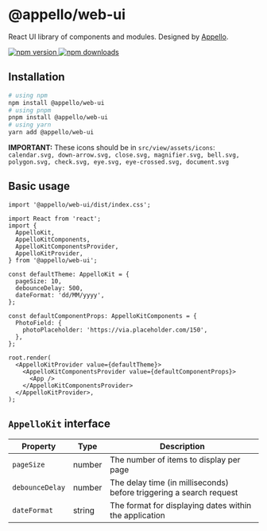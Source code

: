 # @appello/web-ui

React UI library of components and modules. Designed by [Appello](https://appello.com.au/).

<a href="https://www.npmjs.com/package/@appello/web-ui">
  <img alt="npm version" src="https://img.shields.io/npm/v/@appello/web-ui.svg?style=flat-square" />
</a>
<a href="https://www.npmjs.com/package/@appello/web-ui">
  <img alt="npm downloads" src="https://img.shields.io/npm/dm/@appello/web-ui.svg?style=flat-square" />
</a>

## Installation

```bash
# using npm
npm install @appello/web-ui
# using pnpm
pnpm install @appello/web-ui
# using yarn
yarn add @appello/web-ui
```

**IMPORTANT:** These icons should be in `src/view/assets/icons`: `calendar.svg, down-arrow.svg, close.svg, magnifier.svg, bell.svg, polygon.svg, check.svg, eye.svg, eye-crossed.svg, document.svg`

## Basic usage

```tsx
import '@appello/web-ui/dist/index.css';

import React from 'react';
import {
  AppelloKit,
  AppelloKitComponents,
  AppelloKitComponentsProvider,
  AppelloKitProvider,
} from '@appello/web-ui';

const defaultTheme: AppelloKit = {
  pageSize: 10,
  debounceDelay: 500,
  dateFormat: 'dd/MM/yyyy',
};

const defaultComponentProps: AppelloKitComponents = {
  PhotoField: {
    photoPlaceholder: 'https://via.placeholder.com/150',
  },
};

root.render(
  <AppelloKitProvider value={defaultTheme}>
    <AppelloKitComponentsProvider value={defaultComponentProps}>
      <App />
    </AppelloKitComponentsProvider>
  </AppelloKitProvider>,
);
```

## `AppelloKit` interface

| Property        | Type   | Description                                                         |
| --------------- | ------ | ------------------------------------------------------------------- |
| `pageSize`      | number | The number of items to display per page                             |
| `debounceDelay` | number | The delay time (in milliseconds) before triggering a search request |
| `dateFormat`    | string | The format for displaying dates within the application              |
